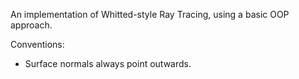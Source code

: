 An implementation of Whitted-style Ray Tracing, using a basic OOP approach.


Conventions:
- Surface normals always point outwards.